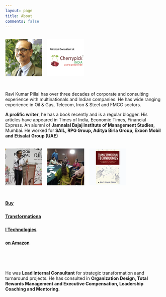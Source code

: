 ```yaml
---
layout: page
title: About
comments: false
---
```


<section class="demo">
  <div class="grid">
    <div class="grid_item">
      <img src="assets/images/main.png" alt="placeholder image">
    </div>
    <div class="grid_item">
      <img src="assets/images/cherrypick.png" alt="placeholder image" style="box-shadow: none;">
    </div>
  </div>
</section>

<style>
	img {
  display: block;
  height: auto;
  max-width: 100%;
}

.demo {
  margin: 2rem auto;
  max-width: 1024px;
  width: 90%;
  margin-left: 0;
}

.grid {
  display: flex;
  flex-wrap: wrap;
  margin-left: -.5rem;
  margin-right: -.5rem;
}

.grid_item {
  margin-bottom: 1rem;
  padding-left: .5rem;
  padding-right: .5rem;
  width: 100%;
}

@media (min-width: 420px) {
  .grid_item {
    width: 50%;
  }
}

@media (min-width: 768px) {
  .grid_item {
    width: 25%;
  }
}
</style>

Ravi Kumar Pillai has over three decades of corporate and consulting experience with multinationals and Indian companies. He has wide ranging experience in Oil & Gas, Telecom, Iron & Steel and FMCG sectors. 

**A prolific writer**, he has a book recently and is a regular blogger. His articles have appeared in Times of India, Economic Times, Financial Express.  An alumni of **Jamnalal Bajaj institute of Management Studies**, Mumbai. He worked for **SAIL, RPG Group, Aditya Birla Group, Exxon Mobil and Etisalat Group (UAE)**

<section class="demo">
  <div class="grid">
    <div class="grid_item">
      <img src="assets/images/main2.png" alt="placeholder image">
    </div>
    <div class="grid_item">
      <img src="assets/images/main3.png" alt="placeholder image">
    </div>
    <div class="grid_item">
      <img src="assets/images/book.png" alt="placeholder image">
    </div>
    <div class="grid_item">
      <h4 id="contactme" style="line-height: 42px;"><a href="{{ site.baseurl }}/contact">Buy Transformational Technologies on Amazon</a></h4>
    </div>
  </div>
</section>

He was **Lead Internal Consultant** for strategic transformation aand turnaround projects. He has consulted in **Organization Design, Total Rewards Management and Executive Compensation, Leadership Coaching and Mentoring.**
